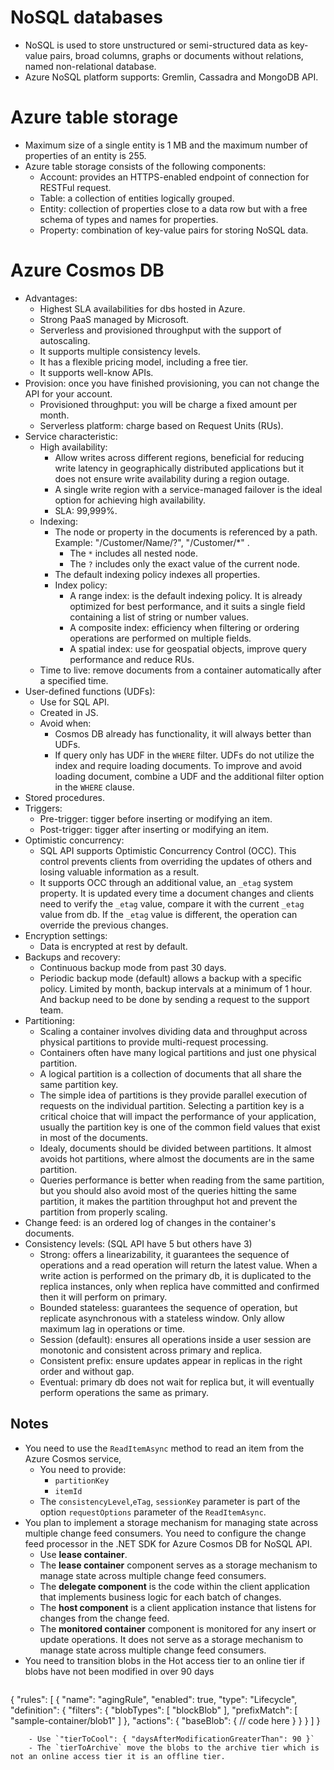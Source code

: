 # NoSQL databases
- NoSQL is used to store unstructured or semi-structured data as key-value pairs, broad columns, graphs or documents without relations, named non-relational database.
- Azure NoSQL platform supports: Gremlin, Cassadra and MongoDB API.
# Azure table storage
- Maximum size of a single entity is 1 MB and the maximum number of properties of an entity is 255.
- Azure table storage consists of the following components:
	- Account: provides an HTTPS-enabled endpoint of connection for RESTFul request.
	- Table: a collection of entities logically grouped.
	- Entity: collection of properties close to a data row but with a free schema of types and names for properties.
	- Property: combination of key-value pairs for storing NoSQL data.
# Azure Cosmos DB
- Advantages:
	- Highest SLA availabilities for dbs hosted in Azure.
	- Strong PaaS managed by Microsoft.
	- Serverless and provisioned throughput with the support of autoscaling.
	- It supports multiple consistency levels.
	- It has a flexible pricing model, including a free tier.
	- It supports well-know APIs.
- Provision: once you have finished provisioning, you can not change the API for your account.
	- Provisioned throughput: you will be charge a fixed amount per month.
	- Serverless platform: charge based on Request Units (RUs).
- Service characteristic:
	- High availability:
		- Allow writes across different regions, beneficial for reducing write latency in geographically distributed applications but it does not ensure write availability during a region outage.
		- A single write region with a service-managed failover is the ideal option for achieving high availability.
		- SLA: 99,999%.
	- Indexing:
		- The node or property in the documents is referenced by a path. Example: "/Customer/Name/?", "/Customer/*" .
			- The `*` includes all nested node.
			- The `?` includes only the exact value of the current node.
		- The default indexing policy indexes all properties.
		- Index policy:
			- A range index: is the default indexing policy. It is already optimized for best performance, and it suits a single field containing a list of string or number values.
			- A composite index: efficiency when filtering or ordering operations are performed on multiple fields.
			- A spatial index: use for geospatial objects, improve query performance and reduce RUs.
	- Time to live: remove documents from a container automatically after a specified time. 
- User-defined functions (UDFs):
	- Use for SQL API.
	- Created in JS.
	- Avoid when:
		- Cosmos DB already has functionality, it will always better than UDFs.
		- If query only has UDF in the `WHERE` filter. UDFs do not utilize the index and require loading documents. To improve and avoid loading document, combine a UDF and the additional filter option in the `WHERE` clause.
- Stored procedures.
- Triggers:
	- Pre-trigger: tigger before inserting or modifying an item.
	- Post-trigger: tigger after inserting or modifying an item.
- Optimistic concurrency:
	- SQL API supports Optimistic Concurrency Control (OCC). This control prevents clients from overriding the updates of others and losing valuable information as a result.
	- It supports OCC through an additional value, an `_etag` system property. It is updated every time a document changes and clients need to verify the `_etag` value, compare it with the current `_etag` value from db.  If the `_etag` value is different, the operation can override the previous changes.
- Encryption settings:
	- Data is encrypted at rest by default.
- Backups and recovery:
	- Continuous backup mode from past 30 days.
	- Periodic backup mode (default) allows a backup with a specific policy. Limited by month, backup intervals at a minimum of 1 hour. And backup need to be done by sending a request to the support team.
- Partitioning:
	- Scaling a container involves dividing data and throughput across physical partitions to provide multi-request processing.
	- Containers often have many logical partitions and just one physical partition.
	- A logical partition is a collection of documents that all share the same partition key.
	- The simple idea of partitions is they provide parallel execution of requests on the individual partition. Selecting a partition key is a critical choice that will impact the performance of your application, usually the partition key is one of the common field values that exist in most of the documents.
	- Idealy, documents should be divided between partitions. It almost avoids hot partitions, where almost the documents are in the same partition.
	- Queries performance is better when reading from the same partition, but you should also avoid most of the queries hitting the same partition, it makes the partition throughput hot and prevent the partition from properly scaling.
- Change feed: is an ordered log of changes in the container's documents.
- Consistency levels: (SQL API have 5 but others have 3)
	- Strong: offers a linearizability, it guarantees the sequence of operations and a read operation will return the latest value. When a write action is performed on the primary db, it is duplicated to the replica instances, only when replica have committed and confirmed then it will perform on primary.
	- Bounded stateless: guarantees the sequence of operation, but replicate asynchronous with a stateless window. Only allow maximum lag in operations or time.
	- Session (default): ensures all operations inside a user session are monotonic and consistent across primary and replica.
	- Consistent prefix: ensure updates appear in replicas in the right order and without gap.
	- Eventual: primary db does not wait for replica but, it will eventually perform operations the same as primary.
## Notes
- You need to use the `ReadItemAsync` method to read an item from the Azure Cosmos service, 
	- You need to provide:
		- `partitionKey`
		- `itemId`
	- The `consistencyLevel`,`eTag`, `sessionKey` parameter is part of the option `requestOptions` parameter of the `ReadItemAsync`.
- You plan to implement a storage mechanism for managing state across multiple change feed consumers. You need to configure the change feed processor in the .NET SDK for Azure Cosmos DB for NoSQL API.
	- Use **lease container**.
	- The **lease container** component serves as a storage mechanism to manage state across multiple change feed consumers.
	- The **delegate component** is the code within the client application that implements business logic for each batch of changes.
	- The **host component** is a client application instance that listens for changes from the change feed.
	- The **monitored container** component is monitored for any insert or update operations. It does not serve as a storage mechanism to manage state across multiple change feed consumers.
- You need to transition blobs in the Hot access tier to an online tier if blobs have not been modified in over 90 days
  ```` json
{
	"rules": [
		{
		"name": "agingRule",
		"enabled": true,
		"type": "Lifecycle",
		"definition": {
			"filters": {
				"blobTypes": [ "blockBlob" ],
				"prefixMatch": [ "sample-container/blob1" ]
			},
			"actions": {
				"baseBlob": {
				// code here
				}
			}
		}
	]
}
````
	- Use `"tierToCool": { "daysAfterModificationGreaterThan": 90 }`
	- The `tierToArchive` move the blobs to the archive tier which is not an online access tier it is an offline tier.